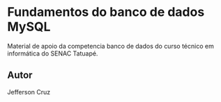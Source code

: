 # Fundamentos do banco de dados MySQL
Material de apoio da competencia banco de dados do curso técnico em informática do SENAC Tatuapé.
## Autor
Jefferson Cruz
